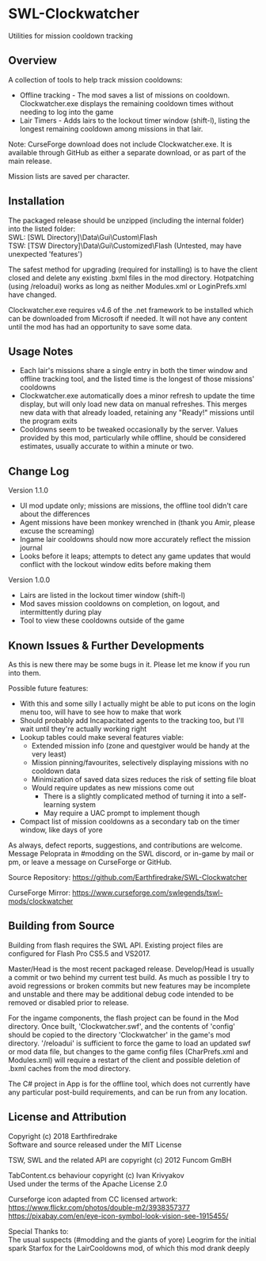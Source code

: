 # SWL-Clockwatcher
Utilities for mission cooldown tracking

## Overview
A collection of tools to help track mission cooldowns:
+ Offline tracking - The mod saves a list of missions on cooldown. Clockwatcher.exe displays the remaining cooldown times without needing to log into the game
+ Lair Timers - Adds lairs to the lockout timer window (shift-l), listing the longest remaining cooldown among missions in that lair.

Note: CurseForge download does not include Clockwatcher.exe. It is available through GitHub as either a separate download, or as part of the main release.

Mission lists are saved per character.

## Installation
The packaged release should be unzipped (including the internal folder) into the listed folder:
<br/>SWL: [SWL Directory]\Data\Gui\Custom\Flash
<br/>TSW: [TSW Directory]\Data\Gui\Customized\Flash (Untested, may have unexpected 'features')

The safest method for upgrading (required for installing) is to have the client closed and delete any existing .bxml files in the mod directory. Hotpatching (using /reloadui) works as long as neither Modules.xml or LoginPrefs.xml have changed.

Clockwatcher.exe requires v4.6 of the .net framework to be installed which can be downloaded from Microsoft if needed. It will not have any content until the mod has had an opportunity to save some data.

## Usage Notes
+ Each lair's missions share a single entry in both the timer window and offline tracking tool, and the listed time is the longest of those missions' cooldowns
+ Clockwatcher.exe automatically does a minor refresh to update the time display, but will only load new data on manual refreshes. This merges new data with that already loaded, retaining any "Ready!" missions until the program exits
+ Cooldowns seem to be tweaked occasionally by the server. Values provided by this mod, particularly while offline, should be considered estimates, usually accurate to within a minute or two.

## Change Log
Version 1.1.0
+ UI mod update only; missions are missions, the offline tool didn't care about the differences
+ Agent missions have been monkey wrenched in (thank you Amir, please excuse the screaming)
+ Ingame lair cooldowns should now more accurately reflect the mission journal
+ Looks before it leaps; attempts to detect any game updates that would conflict with the lockout window edits before making them

Version 1.0.0
+ Lairs are listed in the lockout timer window (shift-l)
+ Mod saves mission cooldowns on completion, on logout, and intermittently during play
+ Tool to view these cooldowns outside of the game

## Known Issues & Further Developments
As this is new there may be some bugs in it. Please let me know if you run into them.

Possible future features:
+ With this and some silly I actually might be able to put icons on the login menu too, will have to see how to make that work
+ Should probably add Incapacitated agents to the tracking too, but I'll wait until they're actually working right
+ Lookup tables could make several features viable:
  + Extended mission info (zone and questgiver would be handy at the very least)
  + Mission pinning/favourites, selectively displaying missions with no cooldown data
  + Minimization of saved data sizes reduces the risk of setting file bloat
  + Would require updates as new missions come out
    + There is a slightly complicated method of turning it into a self-learning system
	+ May require a UAC prompt to implement though
+ Compact list of mission cooldowns as a secondary tab on the timer window, like days of yore

As always, defect reports, suggestions, and contributions are welcome. Message Peloprata in #modding on the SWL discord, or in-game by mail or pm, or leave a message on CurseForge or GitHub.

Source Repository: https://github.com/Earthfiredrake/SWL-Clockwatcher

CurseForge Mirror: https://www.curseforge.com/swlegends/tswl-mods/clockwatcher

## Building from Source
Building from flash requires the SWL API. Existing project files are configured for Flash Pro CS5.5 and VS2017.

Master/Head is the most recent packaged release. Develop/Head is usually a commit or two behind my current test build. As much as possible I try to avoid regressions or broken commits but new features may be incomplete and unstable and there may be additional debug code intended to be removed or disabled prior to release.

For the ingame components, the flash project can be found in the Mod directory. Once built, 'Clockwatcher.swf', and the contents of 'config' should be copied to the directory 'Clockwatcher' in the game's mod directory. '/reloadui' is sufficient to force the game to load an updated swf or mod data file, but changes to the game config files (CharPrefs.xml and Modules.xml) will require a restart of the client and possible deletion of .bxml caches from the mod directory.

The C# project in App is for the offline tool, which does not currently have any particular post-build requirements, and can be run from any location.

## License and Attribution
Copyright (c) 2018 Earthfiredrake <br/>
Software and source released under the MIT License

TSW, SWL and the related API are copyright (c) 2012 Funcom GmBH <br/>

TabContent.cs behaviour copyright (c) Ivan Krivyakov <br/>
Used under the terms of the Apache License 2.0

Curseforge icon adapted from CC licensed artwork: <br/>
https://www.flickr.com/photos/double-m2/3938357377 <br/>
https://pixabay.com/en/eye-icon-symbol-look-vision-see-1915455/ <br/>

Special Thanks to:<br/>
The usual suspects (#modding and the giants of yore)
Leogrim for the initial spark
Starfox for the LairCooldowns mod, of which this mod drank deeply
